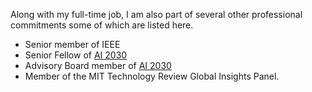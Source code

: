 Along with my full-time job, I am also part of several other professional commitments some of which are listed here.

- Senior member of IEEE
- Senior Fellow of [AI 2030](https://www.ai2030.org/)
- Advisory Board member of [AI 2030](https://www.ai2030.org/)
- Member of the MIT Technology Review Global Insights Panel.
